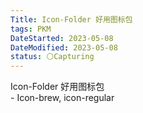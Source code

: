 ```yaml
---
Title: Icon-Folder 好用图标包
tags: PKM
DateStarted: 2023-05-08
DateModified: 2023-05-08
status: ⚪Capturing
---
```

Icon-Folder 好用图标包  
	- Icon-brew, icon-regular